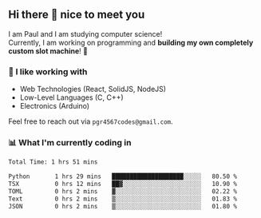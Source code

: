 ## Hi there 👋 nice to meet you

I am Paul and I am studying computer science!  
Currently, I am working on programming and **building my own completely custom slot machine**! 🎰

### 🔭 I like working with
- Web Technologies (React, SolidJS, NodeJS)
- Low-Level Languages (C, C++)
- Electronics (Arduino)

Feel free to reach out via `pgr4567codes@gmail.com`.

### 📊 What I'm currently coding in
<!--START_SECTION:waka-->

```txt
Total Time: 1 hrs 51 mins

Python       1 hrs 29 mins   ████████████████████░░░░░   80.50 %
TSX          0 hrs 12 mins   ██▓░░░░░░░░░░░░░░░░░░░░░░   10.90 %
TOML         0 hrs 2 mins    ▓░░░░░░░░░░░░░░░░░░░░░░░░   02.22 %
Text         0 hrs 2 mins    ▒░░░░░░░░░░░░░░░░░░░░░░░░   01.83 %
JSON         0 hrs 2 mins    ▒░░░░░░░░░░░░░░░░░░░░░░░░   01.80 %
```

<!--END_SECTION:waka-->
